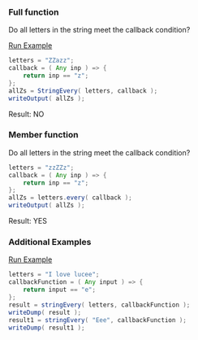 ### Full function

Do all letters in the string meet the callback condition?

<a href="https://try.boxlang.io/?code=eJzLSS0pSS0qVrBVUIqKSqyqUrLmSk7MyUlKTM4GimkoOOZVKmTmFShoKtjaKVRzcRallpQW5YGFbIF6QOprrbmAOqJAZgSXFGXmpbuWpRZVaijkQIzWUYAbqGnNVV6UWZLqX1pSUFqioQDRBhQFABXtKps%3D" target="_blank">Run Example</a>

```java
letters = "ZZazz";
callback = ( Any inp ) => {
	return inp == "z";
};
allZs = StringEvery( letters, callback );
writeOutput( allZs );

```

Result: NO

### Member function

Do all letters in the string meet the callback condition?


```java
letters = "zzZZz";
callback = ( Any inp ) => {
	return inp == "z";
};
allZs = letters.every( callback );
writeOutput( allZs );

```

Result: YES

### Additional Examples

<a href="https://try.boxlang.io/?code=eJyNjsEKwjAQRM%2FmK4acWvDSc4ggWMHPqGGR4JqW7aZSxH83xXrRi9fHzJthUiUZ4WFP4H4icA5E1pnQMZ%2B7cD3mFDT2qUQq7NOMmIasqOF3eJiNkGZJK%2FRFs3SfzgiNmQvBqBLTpZ1I5gr8ntvix147c5eodMi3ocLarj%2Be5ltk23LyT02z0BdpcE29" target="_blank">Run Example</a>

```java
letters = "I love lucee";
callbackFunction = ( Any input ) => {
	return input == "e";
};
result = stringEvery( letters, callbackFunction );
writeDump( result );
result1 = stringEvery( "Eee", callbackFunction );
writeDump( result1 );

```



